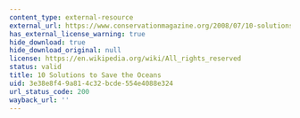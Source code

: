 ```yaml
---
content_type: external-resource
external_url: https://www.conservationmagazine.org/2008/07/10-solutions-to-save-the-ocean/
has_external_license_warning: true
hide_download: true
hide_download_original: null
license: https://en.wikipedia.org/wiki/All_rights_reserved
status: valid
title: 10 Solutions to Save the Oceans
uid: 3e38e8f4-9a81-4c32-bcde-554e4088e324
url_status_code: 200
wayback_url: ''
---
```

